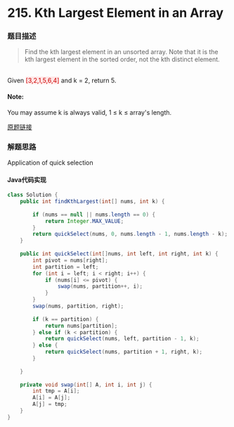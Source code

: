 # 215. Kth Largest Element in an Array

### 题目描述

> Find the kth largest element in an unsorted array. Note that it is the kth largest element in the sorted order, not the kth distinct element.


<br> Given <span style="background-color:#ffe6e6"><font color=#cc0000 >[3,2,1,5,6,4]</font></span> and k = 2, return 5.

#### Note:
You may assume k is always valid, 1 ≤ k ≤ array's length.

[原题链接](https://leetcode.com/problems/rotate-array/description/)

### 解题思路

Application of quick selection


#### Java代码实现

```java
class Solution {
    public int findKthLargest(int[] nums, int k) {
        
        if (nums == null || nums.length == 0) {
            return Integer.MAX_VALUE;
        }
        return quickSelect(nums, 0, nums.length - 1, nums.length - k);
    }
        
    public int quickSelect(int[]nums, int left, int right, int k) {
        int pivot = nums[right];
        int partition = left;
        for (int i = left; i < right; i++) {
            if (nums[i] <= pivot) {
                swap(nums, partition++, i);
            }
        }
        swap(nums, partition, right);
    
        if (k == partition) {
            return nums[partition];
        } else if (k < partition) {
            return quickSelect(nums, left, partition - 1, k);
        } else {
            return quickSelect(nums, partition + 1, right, k);
        }
        
    }
    
    private void swap(int[] A, int i, int j) {
    	int tmp = A[i];
    	A[i] = A[j];
    	A[j] = tmp;				
    }
}
```